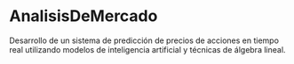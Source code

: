 # AnalisisDeMercado
Desarrollo de un sistema de predicción de precios de acciones en tiempo real utilizando modelos de inteligencia artificial y técnicas de álgebra lineal.
